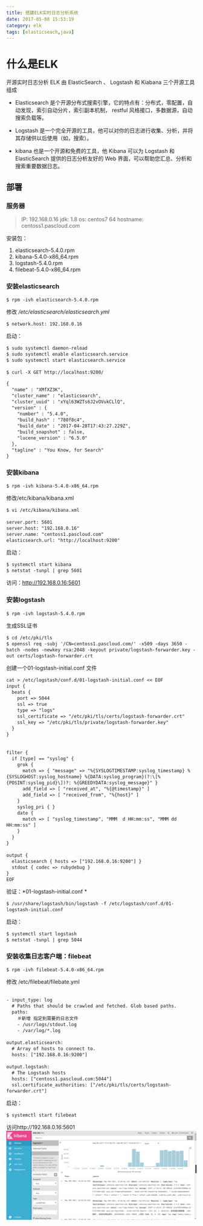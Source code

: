```yaml
---
title: 搭建ELK实时日志分析系统
date: 2017-05-08 15:53:19
category: elk
tags: [elasticseach,java]
---
```

#  什么是ELK
开源实时日志分析 ELK 由 ElasticSearch 、 Logstash 和 Kiabana 三个开源工具组成

* Elasticsearch 是个开源分布式搜索引擎，它的特点有：分布式，零配置，自动发现，索引自动分片，索引副本机制， restful 风格接口，多数据源，自动搜索负载等。

* Logstash 是一个完全开源的工具，他可以对你的日志进行收集、分析，并将其存储供以后使用（如，搜索）。

* kibana 也是一个开源和免费的工具，他 Kibana 可以为 Logstash 和 ElasticSearch 提供的日志分析友好的 Web 界面，可以帮助您汇总、分析和搜索重要数据日志。

## 部署

### 服务器

> IP: 192.168.0.16
> jdk: 1.8
> os: centos7 64
> hostname: centoss1.pascloud.com


安装包：
1. elasticsearch-5.4.0.rpm
2. kibana-5.4.0-x86_64.rpm
3. logstash-5.4.0.rpm
4. filebeat-5.4.0-x86_64.rpm

### 安装elasticsearch
```shell
$ rpm -ivh elasticsearch-5.4.0.rpm
```
修改 */etc/elasticsearch/elasticsearch.yml*
```shell
$ network.host: 192.168.0.16
```
启动：
```shell
$ sudo systemctl daemon-reload
$ sudo systemctl enable elasticsearch.service
$ sudo systemctl start elasticsearch.service

$ curl -X GET http://localhost:9200/

```
```shell
{
  "name" : "XMfXZ3K",
  "cluster_name" : "elasticsearch",
  "cluster_uuid" : "xYql63WZTs6J2vOVukCLlQ",
  "version" : {
    "number" : "5.4.0",
    "build_hash" : "780f8c4",
    "build_date" : "2017-04-28T17:43:27.229Z",
    "build_snapshot" : false,
    "lucene_version" : "6.5.0"
  },
  "tagline" : "You Know, for Search"
}
```

### 安装kibana
```shell
$ rpm -ivh kibana-5.4.0-x86_64.rpm
```
修改/etc/kibana/kibana.xml
```shell
$ vi /etc/kibana/kibana.xml

server.port: 5601
server.host: "192.168.0.16"
server.name: "centoss1.pascloud.com"
elasticsearch.url: "http://localhost:9200"
```
启动：
```shell
$ systemctl start kibana
$ netstat -tunpl | grep 5601
```
访问：http://192.168.0.16:5601

### 安装logstash
```shell
$ rpm -ivh logstash-5.4.0.rpm
```
生成SSL证书
```shell
$ cd /etc/pki/tls
$ openssl req -subj '/CN=centoss1.pascloud.com/' -x509 -days 3650 -batch -nodes -newkey rsa:2048 -keyout private/logstash-forwarder.key -out certs/logstash-forwarder.crt

```
创建一个01-logstash-initial.conf 文件
```shell
cat > /etc/logstash/conf.d/01-logstash-initial.conf << EOF
input {
  beats {
    port => 5044
    ssl => true
    type => "logs"
    ssl_certificate => "/etc/pki/tls/certs/logstash-forwarder.crt"
    ssl_key => "/etc/pki/tls/private/logstash-forwarder.key"
  }
}


filter {
  if [type] == "syslog" {
    grok {
      match => { "message" => "%{SYSLOGTIMESTAMP:syslog_timestamp} %{SYSLOGHOST:syslog_hostname} %{DATA:syslog_program}(?:\[%{POSINT:syslog_pid}\])?: %{GREEDYDATA:syslog_message}" }
      add_field => [ "received_at", "%{@timestamp}" ]
      add_field => [ "received_from", "%{host}" ]
    }
    syslog_pri { }
    date {
      match => [ "syslog_timestamp", "MMM  d HH:mm:ss", "MMM dd HH:mm:ss" ]
    }
  }
}

output {
  elasticsearch { hosts => ["192.168.0.16:9200"] }
  stdout { codec => rubydebug }
}
EOF
```
验证：*01-logstash-initial.conf *
```shell
$ /usr/share/logstash/bin/logstash -f /etc/logstash/conf.d/01-logstash-initial.conf 
```
启动：
```shell
$ systemctl start logstash
$ netstat -tunpl | grep 5044
```

### 安装收集日志客户端：filebeat
```shell
$ rpm -ivh filebeat-5.4.0-x86_64.rpm
```


修改 /etc/filebeat/filebate.yml
```shell

- input_type: log
  # Paths that should be crawled and fetched. Glob based paths.
  paths:
    ＃新增 指定到需要的日志文件
    - /usr/logs/stdout.log
    - /var/log/*.log

output.elasticsearch:
  # Array of hosts to connect to.
  hosts: ["192.168.0.16:9200"]
  
output.logstash:
  # The Logstash hosts
  hosts: ["centoss1.pascloud.com:5044"]
  ssl.certificate_authorities: ["/etc/pki/tls/certs/logstash-forwarder.crt"]
```
启动：
```shell
$ systemctl start filebeat

```
访问http://192.168.0.16:5601
![img](/images/elk/elk01.png)